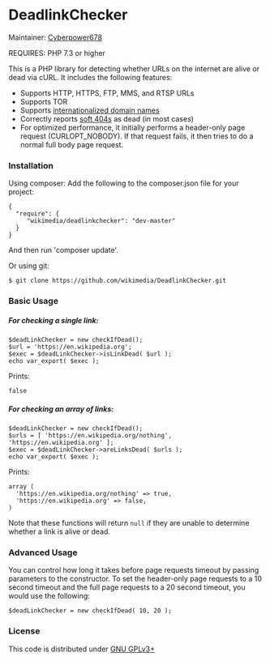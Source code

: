 # DeadlinkChecker

Maintainer: [Cyberpower678](https://github.com/Cyberpower678)

REQUIRES: PHP 7.3 or higher

This is a PHP library for detecting whether URLs on the internet are alive or dead via cURL. It includes the following features:
* Supports HTTP, HTTPS, FTP, MMS, and RTSP URLs
* Supports TOR
* Supports [internationalized domain names](https://en.wikipedia.org/wiki/Internationalized_domain_name)
* Correctly reports [soft 404s](https://en.wikipedia.org/wiki/HTTP_404#Soft_404_errors) as dead (in most cases)
* For optimized performance, it initially performs a header-only page request (CURLOPT_NOBODY). If that request fails, it then tries to do a normal full body page request.

<!--[![Build Status](https://travis-ci.org/wikimedia/DeadlinkChecker.svg?branch=master)](https://travis-ci.org/wikimedia/DeadlinkChecker)-->
### Installation
Using composer:
Add the following to the composer.json file for your project:
```
{
  "require": {
     "wikimedia/deadlinkchecker": "dev-master"
  }
}
```
And then run 'composer update'.

Or using git:
```
$ git clone https://github.com/wikimedia/DeadlinkChecker.git
```


### Basic Usage

##### For checking a single link:

```
$deadLinkChecker = new checkIfDead();
$url = 'https://en.wikipedia.org';
$exec = $deadLinkChecker->isLinkDead( $url );
echo var_export( $exec );
```
Prints:
```
false
```
##### For checking an array of links:
```
$deadLinkChecker = new checkIfDead();
$urls = [ 'https://en.wikipedia.org/nothing', 'https://en.wikipedia.org' ];
$exec = $deadLinkChecker->areLinksDead( $urls );
echo var_export( $exec );
```
Prints:
```
array (
  'https://en.wikipedia.org/nothing' => true,
  'https://en.wikipedia.org' => false,
)
```

Note that these functions will return `null` if they are unable to determine whether a link is alive or dead.

### Advanced Usage

You can control how long it takes before page requests timeout by passing parameters to the constructor. To set the header-only page requests to a 10 second timeout and the full page requests to a 20 second timeout, you would use the following:
```
$deadLinkChecker = new checkIfDead( 10, 20 );
```

### License
This code is distributed under [GNU GPLv3+](https://www.gnu.org/copyleft/gpl.html)
